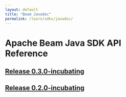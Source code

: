 ```yaml
---
layout: default
title: "Beam Javadoc"
permalink: /learn/sdks/javadoc/
---
```

# Apache Beam Java SDK API Reference

## [Release 0.3.0-incubating](0.3.0-incubating)

## [Release 0.2.0-incubating](0.2.0-incubating)
